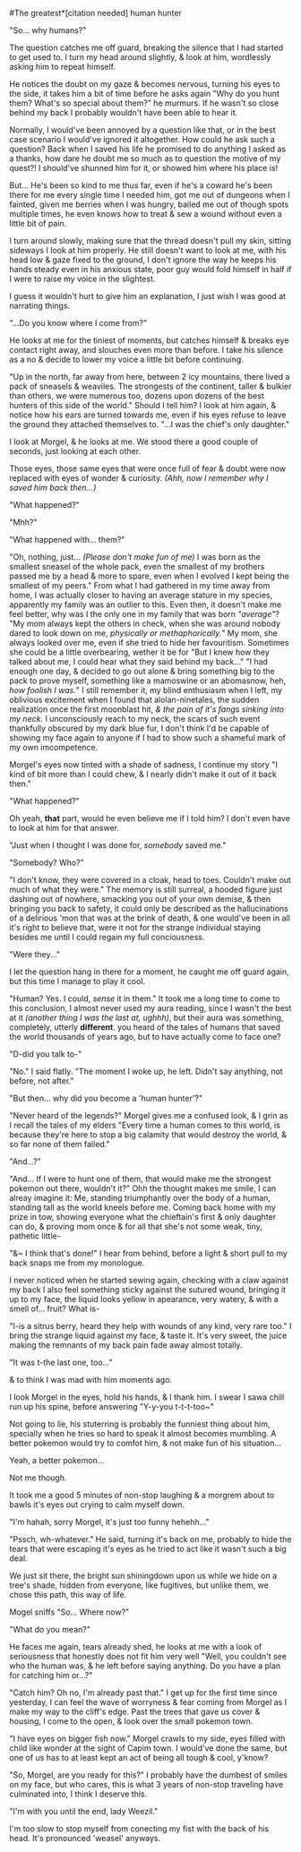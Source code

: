 #The greatest*[citation needed] human hunter
 
 "So... why humans?" 

 The question catches me off guard, breaking the silence that I had started to get used to. I turn my head around slightly, & look at him, wordlessly asking him to repeat himself.

 He notices the doubt on my gaze & becomes nervous, turning his eyes to the side, it takes him a bit of time before he asks again "Why do you hunt them? What's so special about them?" he murmurs. If he wasn't so close behind my back I probably wouldn't have been able to hear it. 

 Normally, I would've been annoyed by a question like that, or in the best case scenario I would've ignored it altogether. How could he ask such a question? Back when I saved his life he promised to do anything I asked as a thanks, how dare he doubt me so much as to question the motive of my quest?! I should've shunned him for it, or showed him where his place is!

 But... He's been so kind to me thus far, even if he's a coward he's been there for me every single time I needed him, got me out of dungeons when I fainted, given me berries when I was hungry, bailed me out of though spots multiple times, he even knows how to treat & sew a wound without even a little bit of pain.

 I turn around slowly, making sure that the thread doesn't pull my skin, sitting sideways I look at him properly. He still doesn't want to look at me, with his head low & gaze fixed to the ground, I don't ignore the way he keeps his hands steady even in his anxious state, poor guy would fold himself in half if I were to raise my voice in the slightest.

 I guess it wouldn't hurt to give him an explanation, I just wish I was good at narrating things.

 "...Do you know where I come from?"

 He looks at me for the tiniest of moments, but catches himself & breaks eye contact right away, and slouches even more than before. I take his silence as a no & decide to lower my voice a little bit before continuing.

 "Up in the north, far away from here, between 2 icy mountains, there lived a pack of sneasels & weaviles. The strongests of the continent, taller & bulkier than others, we were numerous too, dozens upon dozens of the best hunters of this side of the world." Should I tell him? I look at him again, & notice how his ears are turned towards me, even if his eyes refuse to leave the ground they attached themselves to. "...I was the chief's only daughter."

 I look at Morgel, & he looks at me. We stood there a good couple of seconds, just looking at each other.

 Those eyes, those same eyes that were once full of fear & doubt were now replaced with eyes of wonder & curiosity. *(Ahh, now I remember why I saved him back then...)*

 "What happened?"

 "Mhh?"

 "What happened with... them?"

 "Oh, nothing, just... *(Please don't make fun of me)* I was born as the smallest sneasel of the whole pack, even the smallest of my brothers passed me by a head & more to spare, even when I evolved I kept being the smallest of my peers."
 From what I had gathered in my time away from home, I was actually closer to having an average stature in my species, apparently my family was an outlier to this. Even then, it doesn't make me feel better, why was I the only one in my family that was born *"average"*?
 "My mom always kept the others in check, when she was around nobody dared to look down on me, *physically or methaphorically.*"
 My mom, she always looked over me, even if she tried to hide her favouritism. Sometimes she could be a little overbearing, wether it be for
 "But I knew how they talked about me, I could hear what they said behind my back..."
 "I had enough one day, & decided to go out alone & bring something big to the pack to prove myself, something like a mamoswine or an abomasnow, heh, *how foolish I was.*"
 I still remember it, my blind enthusiasm when I left, my oblivious excitement when I found that alolan-ninetales, the sudden realization once the first moonblast hit, *& the pain of it's fangs sinking into my neck.*
 I unconsciously reach to my neck, the scars of such event thankfully obscured by my dark blue fur, I don't think I'd be capable of showing my face again to anyone if I had to show such a shameful mark of my own imcompetence.

 Morgel's eyes now tinted with a shade of sadness, I continue my story "I kind of bit more than I could chew, & I nearly didn't make it out of it back then."

 "What happened?"

 Oh yeah, **that** part, would he even believe me if I told him?
 I don't even have to look at him for that answer.

 "Just when I thought I was done for, *somebody* saved me."

 "Somebody? Who?"

 "I don't know, they were covered in a cloak, head to toes. Couldn't make out much of what they were."
 The memory is still surreal, a hooded figure just dashing out of nowhere, smacking you out of your own demise, & then bringing you back to safety, it could only be described as the hallucinations of a delirious 'mon that was at the brink of death, & one would've been in all it's right to believe that, were it not for the strange individual staying besides me until I could regain my full conciousness.

 "Were they..."

 I let the question hang in there for a moment, he caught me off guard again, but this time I manage to play it cool.

 "Human? Yes. I could, *sense* it in them."
 It took me a long time to come to this conclusion, I almost never used my aura reading, since I wasn't the best at it *(another thing I was the last at, ughhh)*, but their aura was something, completely, utterly **different**. you heard of the tales of humans that saved the world thousands of years ago, but to have actually come to face one?

 "D-did you talk to-"

 "No." I said flatly.
 "The moment I woke up, he left. Didn't say anything, not before, not after."

 "But then... why did you become a 'human hunter'?"
 
 "Never heard of the legends?" Morgel gives me a confused look, & I grin as I recall the tales of my elders "Every time a human comes to this world, is because they're here to stop a big calamity that would destroy the world, & so far none of them failed."

 "And...?"

 "And... If I were to hunt one of them, that would make me the strongest pokemon out there, wouldn't it?" Ohh the thought makes me smile, I can alreay imagine it: Me, standing triumphantly over the body of a human, standing tall as the world kneels before me. Coming back home with my prize in tow, showing everyone what the chieftain's first & only daughter can do, & proving mom once & for all that she's not some weak, tiny, pathetic little-

 "&~ I think that's done!" I hear from behind, before a light & short pull to my back snaps me from my monologue.

 I never noticed when he started sewing again, checking with a claw against my back I also feel something sticky against the sutured wound, bringing it up to my face, the liquid looks yellow in apearance, very watery, & with a smell of... fruit? What is-

 "I-is a sitrus berry, heard they help with wounds of any kind, very rare too." I bring the strange liquid against my face, & taste it. It's very sweet, the juice making the remnants of my back pain fade away almost totally.

 "It was t-the last one, too..."

 & to think I was mad with him moments ago.

 I look Morgel in the eyes, hold his hands, & I thank him. I swear I sawa chill run up his spine, before answering "Y-y-you t-t-t-too~"

 Not going to lie, his stuterring is probably the funniest thing about him, specially when he tries so hard to speak it almost becomes mumbling. A better pokemon would try to comfot him, & not make fun of his situation...

 Yeah, a better pokemon...

 Not me though.

 It took me a good 5 minutes of non-stop laughing & a morgrem about to bawls it's eyes out crying to calm myself down.

 "I'm hahah, sorry Morgel, it's just too funny hehehh..."

 "Pssch, wh-whatever." He said, turning it's back on me, probably to hide the tears that were escaping it's eyes as he tried to act like it wasn't such a big deal.

 We just sit there, the bright sun shiningdown upon us while we hide on a tree's shade, hidden from everyone, like fugitives, but unlike them, we chose this path, this way of life.

 Mogel sniffs "So... Where now?"

 "What do you mean?"

 He faces me again, tears already shed, he looks at me with a look of seriousness that honestly does not fit him very well "Well, you couldn't see who the human was, & he left before saying anything. Do you have a plan for catching him or...?"

 "Catch him? Oh no, I'm already past that." I get up for the first time since yesterday, I can feel the wave of worryness & fear coming from Morgel as I make my way to the cliff's edge. Past the trees that gave us cover & housing, I come to the open, & look over the small pokemon town.

 "I have eyes on bigger fish now."
 Morgel crawls to my side, eyes filled with child like wonder at the sight of Capim town. I would've done the same, but one of us has to at least kept an act of being all tough & cool, y'know?

 "So, Morgel, are you ready for this?" I probably have the dumbest of smiles on my face, but who cares, this is what 3 years of non-stop traveling have culminated into, I think I deserve this.

 "I'm with you until the end, lady Weezil."

 I'm too slow to stop myself from conecting my fist with the back of his head. It's pronounced 'weasel' anyways.